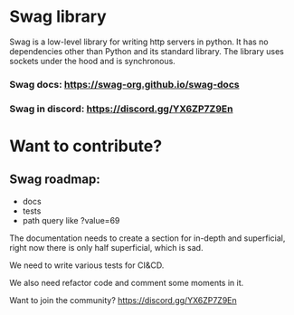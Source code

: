 # Swag library
Swag is a low-level library for writing http servers in python. 
It has no dependencies other than Python and its standard library.
The library uses sockets under the hood and is synchronous.
### Swag docs: https://swag-org.github.io/swag-docs
### Swag in discord: https://discord.gg/YX6ZP7Z9En

# Want to contribute?
## Swag roadmap:
- docs
- tests
- path query like ?value=69

The documentation needs to create a section for in-depth and superficial, right now there is only half superficial, which is sad.

We need to write various tests for CI&CD.

We also need refactor code and comment some moments in it.

Want to join the community? https://discord.gg/YX6ZP7Z9En

